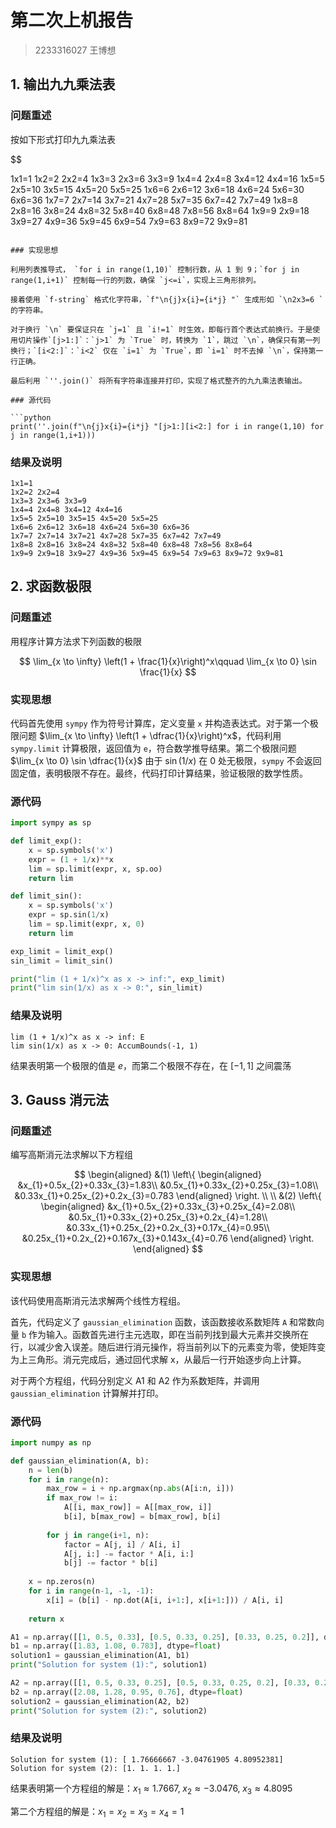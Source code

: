 # 第二次上机报告

> 2233316027 王博想

## 1. 输出九九乘法表

### 问题重述

按如下形式打印九九乘法表

$$

1x1=1 
1x2=2 2x2=4 
1x3=3 2x3=6 3x3=9 
1x4=4 2x4=8 3x4=12 4x4=16 
1x5=5 2x5=10 3x5=15 4x5=20 5x5=25 
1x6=6 2x6=12 3x6=18 4x6=24 5x6=30 6x6=36 
1x7=7 2x7=14 3x7=21 4x7=28 5x7=35 6x7=42 7x7=49 
1x8=8 2x8=16 3x8=24 4x8=32 5x8=40 6x8=48 7x8=56 8x8=64 
1x9=9 2x9=18 3x9=27 4x9=36 5x9=45 6x9=54 7x9=63 8x9=72 9x9=81 
```

### 实现思想

利用列表推导式， `for i in range(1,10)` 控制行数，从 1 到 9；`for j in range(1,i+1)` 控制每一行的列数，确保 `j<=i`，实现上三角形排列。

接着使用 `f-string` 格式化字符串，`f"\n{j}x{i}={i*j} "` 生成形如 `\n2x3=6 ` 的字符串。

对于换行 `\n` 要保证只在 `j=1` 且 `i!=1` 时生效，即每行首个表达式前换行。于是使用切片操作`[j>1:]`：`j>1` 为 `True` 时，转换为 `1`，跳过 `\n`，确保只有第一列换行；`[i<2:]`：`i<2` 仅在 `i=1` 为 `True`，即 `i=1` 时不去掉 `\n`，保持第一行正确。

最后利用 `''.join()` 将所有字符串连接并打印，实现了格式整齐的九九乘法表输出。

### 源代码

```python
print(''.join(f"\n{j}x{i}={i*j} "[j>1:][i<2:] for i in range(1,10) for j in range(1,i+1)))
```

### 结果及说明

```
1x1=1 
1x2=2 2x2=4 
1x3=3 2x3=6 3x3=9 
1x4=4 2x4=8 3x4=12 4x4=16 
1x5=5 2x5=10 3x5=15 4x5=20 5x5=25 
1x6=6 2x6=12 3x6=18 4x6=24 5x6=30 6x6=36 
1x7=7 2x7=14 3x7=21 4x7=28 5x7=35 6x7=42 7x7=49 
1x8=8 2x8=16 3x8=24 4x8=32 5x8=40 6x8=48 7x8=56 8x8=64 
1x9=9 2x9=18 3x9=27 4x9=36 5x9=45 6x9=54 7x9=63 8x9=72 9x9=81 
```

## 2. 求函数极限

### 问题重述

用程序计算方法求下列函数的极限

$$
\lim_{x \to \infty} \left(1 + \frac{1}{x}\right)^x\qquad  \lim_{x \to 0} \sin \frac{1}{x}
$$

### 实现思想

代码首先使用 `sympy` 作为符号计算库，定义变量 `x` 并构造表达式。对于第一个极限问题 $\lim_{x \to \infty} \left(1 + \dfrac{1}{x}\right)^x$，代码利用 `sympy.limit` 计算极限，返回值为 `e`，符合数学推导结果。第二个极限问题 $\lim_{x \to 0} \sin \dfrac{1}{x}$ 由于 $\sin(1/x)$ 在 $0$ 处无极限，`sympy` 不会返回固定值，表明极限不存在。最终，代码打印计算结果，验证极限的数学性质。

### 源代码

```python
import sympy as sp

def limit_exp():
    x = sp.symbols('x')
    expr = (1 + 1/x)**x
    lim = sp.limit(expr, x, sp.oo)
    return lim

def limit_sin():
    x = sp.symbols('x')
    expr = sp.sin(1/x)
    lim = sp.limit(expr, x, 0)
    return lim

exp_limit = limit_exp()
sin_limit = limit_sin()

print("lim (1 + 1/x)^x as x -> inf:", exp_limit)
print("lim sin(1/x) as x -> 0:", sin_limit)
```

### 结果及说明

```
lim (1 + 1/x)^x as x -> inf: E
lim sin(1/x) as x -> 0: AccumBounds(-1, 1)
```

结果表明第一个极限的值是 $e$，而第二个极限不存在，在 $[-1, 1]$ 之间震荡

## 3. Gauss 消元法

### 问题重述

编写高斯消元法求解以下方程组

$$
\begin{aligned}
&(1)
\left\{
\begin{aligned}
&x_{1}+0.5x_{2}+0.33x_{3}=1.83\\
&0.5x_{1}+0.33x_{2}+0.25x_{3}=1.08\\
&0.33x_{1}+0.25x_{2}+0.2x_{3}=0.783
\end{aligned}
\right.
\\
\\
&(2)
\left\{
\begin{aligned}
&x_{1}+0.5x_{2}+0.33x_{3}+0.25x_{4}=2.08\\
&0.5x_{1}+0.33x_{2}+0.25x_{3}+0.2x_{4}=1.28\\
&0.33x_{1}+0.25x_{2}+0.2x_{3}+0.17x_{4}=0.95\\
&0.25x_{1}+0.2x_{2}+0.167x_{3}+0.143x_{4}=0.76
\end{aligned}
\right.
\end{aligned}
$$


### 实现思想

该代码使用高斯消元法求解两个线性方程组。

首先，代码定义了 `gaussian_elimination` 函数，该函数接收系数矩阵 `A` 和常数向量 `b` 作为输入。函数首先进行主元选取，即在当前列找到最大元素并交换所在行，以减少舍入误差。随后进行消元操作，将当前列以下的元素变为零，使矩阵变为上三角形。消元完成后，通过回代求解 x，从最后一行开始逐步向上计算。

对于两个方程组，代码分别定义 A1 和 A2 作为系数矩阵，并调用 `gaussian_elimination` 计算解并打印。

### 源代码

```python
import numpy as np

def gaussian_elimination(A, b):
    n = len(b)
    for i in range(n):
        max_row = i + np.argmax(np.abs(A[i:n, i]))
        if max_row != i:
            A[[i, max_row]] = A[[max_row, i]]
            b[i], b[max_row] = b[max_row], b[i]
        
        for j in range(i+1, n):
            factor = A[j, i] / A[i, i]
            A[j, i:] -= factor * A[i, i:]
            b[j] -= factor * b[i]
    
    x = np.zeros(n)
    for i in range(n-1, -1, -1):
        x[i] = (b[i] - np.dot(A[i, i+1:], x[i+1:])) / A[i, i]
    
    return x

A1 = np.array([[1, 0.5, 0.33], [0.5, 0.33, 0.25], [0.33, 0.25, 0.2]], dtype=float)
b1 = np.array([1.83, 1.08, 0.783], dtype=float)
solution1 = gaussian_elimination(A1, b1)
print("Solution for system (1):", solution1)

A2 = np.array([[1, 0.5, 0.33, 0.25], [0.5, 0.33, 0.25, 0.2], [0.33, 0.25, 0.2, 0.17], [0.25, 0.2, 0.167, 0.143]], dtype=float)
b2 = np.array([2.08, 1.28, 0.95, 0.76], dtype=float)
solution2 = gaussian_elimination(A2, b2)
print("Solution for system (2):", solution2)

```

### 结果及说明

```
Solution for system (1): [ 1.76666667 -3.04761905 4.80952381]
Solution for system (2): [1. 1. 1. 1.]
```

结果表明第一个方程组的解是：$x_{1}\approx1.7667, \;x_{2}\approx-3.0476,\;x_{3}\approx4.8095$

第二个方程组的解是：$x_{1}=x_{2}=x_{3}=x_{4}=1$
